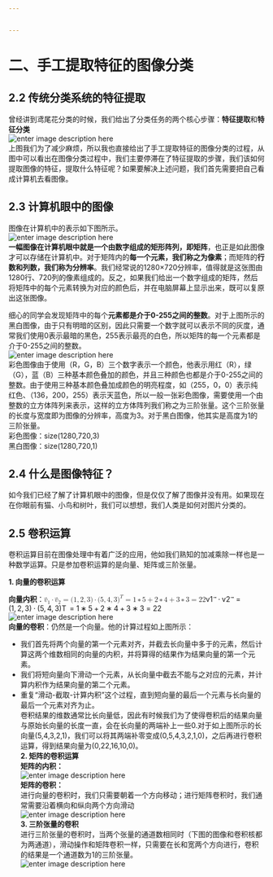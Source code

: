 ```yaml
---


---
```


<h1 id="二、手工提取特征的图像分类">二、手工提取特征的图像分类</h1>
<h2 id="传统分类系统的特征提取">2.2 传统分类系统的特征提取</h2>
<p>曾经讲到鸢尾花分类的时候，我们给出了分类任务的两个核心步骤：<strong>特征提取</strong>和<strong>特征分类</strong><br>
<img src="https://imgmd.oss-cn-shanghai.aliyuncs.com/ml/%E5%88%86%E7%B1%BB%E4%BB%BB%E5%8A%A1%E7%9A%84%E4%B8%A4%E4%B8%AA%E6%A0%B8%E5%BF%83%E6%AD%A5%E9%AA%A4.jpg?x-oss-process=style/watermark" alt="enter image description here"><br>
上图我们为了减少麻烦，所以我也直接给出了手工提取特征的图像分类的过程，从图中可以看出在图像分类过程中，我们主要停滞在了特征提取的步骤，我们该如何提取图像的特征，提取什么特征呢？如果要解决上述问题，我们首先需要把自己看成计算机去看图像。</p>
<h2 id="计算机眼中的图像">2.3 计算机眼中的图像</h2>
<p>图像在计算机中的表示如下图所示。<br>
<img src="https://imgmd.oss-cn-shanghai.aliyuncs.com/ml/%E8%AE%A1%E7%AE%97%E6%9C%BA%E7%9C%BC%E4%B8%AD%E7%9A%84%E5%9B%BE%E5%83%8F.png?x-oss-process=style/watermark" alt="enter image description here"><br>
<strong>一幅图像在计算机眼中就是一个由数字组成的矩形阵列，即矩阵</strong>，也正是如此图像才可以存储在计算机中。对于矩阵内的<strong>每一个元素，我们称之为像素</strong>；而矩阵的<strong>行数和列数，我们称为分辨率</strong>。我们经常说的1280×720分辨率，值得就是这张图由1280行、720列的像素组成的。反之，如果我们给出一个数字组成的矩阵，然后将矩阵中的每个元素转换为对应的颜色后，并在电脑屏幕上显示出来，既可以复原出这张图像。</p>
<p>细心的同学会发现矩阵中的每个<strong>元素都是介于0-255之间的整数</strong>。对于上图所示的黑白图像，由于只有明暗的区别，因此只需要一个数字就可以表示不同的灰度，通常我们使用0表示最暗的黑色，255表示最亮的白色，所以矩阵的每一个元素都是介于0-255之间的整数。<br>
<img src="https://imgmd.oss-cn-shanghai.aliyuncs.com/ml/RGB3%E9%98%B6%E5%BC%A0%E9%87%8F%E8%A1%A8%E7%A4%BA.jpg?x-oss-process=style/watermark" alt="enter image description here"><br>
彩色图像由于使用（R，G，B）三个数字表示一个颜色，他表示用红（R），绿（G），蓝（B）三种基本颜色叠加的颜色，并且三种颜色也都是介于0-255之间的整数。由于使用三种基本颜色叠加成颜色的明亮程度，如（255，0，0）表示纯红色、（136，200，255）表示天蓝色，所以一般一张彩色图像，需要使用一个由整数的立方体阵列来表示，这样的立方体阵列我们称之为三阶张量。这个三阶张量的长度与宽度即为图像的分辨率，高度为3。对于黑白图像，他其实是高度为1的三阶张量。<br>
彩色图像：size(1280,720,3)<br>
黑白图像：size(1280,720,1)</p>
<h2 id="什么是图像特征？">2.4 什么是图像特征？</h2>
<p>如今我们已经了解了计算机眼中的图像，但是仅仅了解了图像并没有用。如果现在在你眼前有猫、小鸟和树叶，我们可以想想，我们人类是如何对图片分类的。</p>
<h2 id="卷积运算">2.5 卷积运算</h2>
<p>卷积运算目前在图像处理中有着广泛的应用，他如我们熟知的加减乘除一样也是一种数学运算。只是参加卷积运算的是向量、矩阵或三阶张量。</p>
<p><strong>1. 向量的卷积运算</strong></p>
<p><strong>向量内积</strong>：<span class="katex--inline"><span class="katex"><span class="katex-mathml"><math xmlns="http://www.w3.org/1998/Math/MathML"><semantics><mrow><mover accent="true"><msub><mi>v</mi><mn>1</mn></msub><mo>⃗</mo></mover><mo>⋅</mo><mover accent="true"><msub><mi>v</mi><mn>2</mn></msub><mo>⃗</mo></mover><mo>=</mo><mo stretchy="false">(</mo><mn>1</mn><mo separator="true">,</mo><mn>2</mn><mo separator="true">,</mo><mn>3</mn><mo stretchy="false">)</mo><mo>⋅</mo><mo stretchy="false">(</mo><mn>5</mn><mo separator="true">,</mo><mn>4</mn><mo separator="true">,</mo><mn>3</mn><msup><mo stretchy="false">)</mo><mi>T</mi></msup><mo>=</mo><mn>1</mn><mo>∗</mo><mn>5</mn><mo>+</mo><mn>2</mn><mo>∗</mo><mn>4</mn><mo>+</mo><mn>3</mn><mo>∗</mo><mn>3</mn><mo>=</mo><mn>22</mn></mrow><annotation encoding="application/x-tex">\vec{v_1} \cdot \vec{v_2}=(1,2,3)\cdot(5,4,3)^T=1*5+2*4+3*3=22</annotation></semantics></math></span><span class="katex-html" aria-hidden="true"><span class="base"><span class="strut" style="height: 0.864em; vertical-align: -0.15em;"></span><span class="mord accent"><span class="vlist-t vlist-t2"><span class="vlist-r"><span class="vlist" style="height: 0.714em;"><span class="" style="top: -3em;"><span class="pstrut" style="height: 3em;"></span><span class="mord"><span class="mord mathnormal" style="margin-right: 0.03588em;">v</span><span class="msupsub"><span class="vlist-t vlist-t2"><span class="vlist-r"><span class="vlist" style="height: 0.301108em;"><span class="" style="top: -2.55em; margin-left: -0.03588em; margin-right: 0.05em;"><span class="pstrut" style="height: 2.7em;"></span><span class="sizing reset-size6 size3 mtight"><span class="mord mtight">1</span></span></span></span><span class="vlist-s">​</span></span><span class="vlist-r"><span class="vlist" style="height: 0.15em;"><span class=""></span></span></span></span></span></span></span><span class="" style="top: -3em;"><span class="pstrut" style="height: 3em;"></span><span class="accent-body" style="left: -0.2355em;"><span class="overlay" style="height: 0.714em; width: 0.471em;"><svg width="0.471em" height="0.714em" style="width:0.471em" viewBox="0 0 471 714" preserveAspectRatio="xMinYMin"><path d="M377 20c0-5.333 1.833-10 5.5-14S391 0 397 0c4.667 0 8.667 1.667 12 5
3.333 2.667 6.667 9 10 19 6.667 24.667 20.333 43.667 41 57 7.333 4.667 11
10.667 11 18 0 6-1 10-3 12s-6.667 5-14 9c-28.667 14.667-53.667 35.667-75 63
-1.333 1.333-3.167 3.5-5.5 6.5s-4 4.833-5 5.5c-1 .667-2.5 1.333-4.5 2s-4.333 1
-7 1c-4.667 0-9.167-1.833-13.5-5.5S337 184 337 178c0-12.667 15.667-32.333 47-59
H213l-171-1c-8.667-6-13-12.333-13-19 0-4.667 4.333-11.333 13-20h359
c-16-25.333-24-45-24-59z"></path></svg></span></span></span></span><span class="vlist-s">​</span></span><span class="vlist-r"><span class="vlist" style="height: 0.15em;"><span class=""></span></span></span></span></span><span class="mspace" style="margin-right: 0.222222em;"></span><span class="mbin">⋅</span><span class="mspace" style="margin-right: 0.222222em;"></span></span><span class="base"><span class="strut" style="height: 0.864em; vertical-align: -0.15em;"></span><span class="mord accent"><span class="vlist-t vlist-t2"><span class="vlist-r"><span class="vlist" style="height: 0.714em;"><span class="" style="top: -3em;"><span class="pstrut" style="height: 3em;"></span><span class="mord"><span class="mord mathnormal" style="margin-right: 0.03588em;">v</span><span class="msupsub"><span class="vlist-t vlist-t2"><span class="vlist-r"><span class="vlist" style="height: 0.301108em;"><span class="" style="top: -2.55em; margin-left: -0.03588em; margin-right: 0.05em;"><span class="pstrut" style="height: 2.7em;"></span><span class="sizing reset-size6 size3 mtight"><span class="mord mtight">2</span></span></span></span><span class="vlist-s">​</span></span><span class="vlist-r"><span class="vlist" style="height: 0.15em;"><span class=""></span></span></span></span></span></span></span><span class="" style="top: -3em;"><span class="pstrut" style="height: 3em;"></span><span class="accent-body" style="left: -0.2355em;"><span class="overlay" style="height: 0.714em; width: 0.471em;"><svg width="0.471em" height="0.714em" style="width:0.471em" viewBox="0 0 471 714" preserveAspectRatio="xMinYMin"><path d="M377 20c0-5.333 1.833-10 5.5-14S391 0 397 0c4.667 0 8.667 1.667 12 5
3.333 2.667 6.667 9 10 19 6.667 24.667 20.333 43.667 41 57 7.333 4.667 11
10.667 11 18 0 6-1 10-3 12s-6.667 5-14 9c-28.667 14.667-53.667 35.667-75 63
-1.333 1.333-3.167 3.5-5.5 6.5s-4 4.833-5 5.5c-1 .667-2.5 1.333-4.5 2s-4.333 1
-7 1c-4.667 0-9.167-1.833-13.5-5.5S337 184 337 178c0-12.667 15.667-32.333 47-59
H213l-171-1c-8.667-6-13-12.333-13-19 0-4.667 4.333-11.333 13-20h359
c-16-25.333-24-45-24-59z"></path></svg></span></span></span></span><span class="vlist-s">​</span></span><span class="vlist-r"><span class="vlist" style="height: 0.15em;"><span class=""></span></span></span></span></span><span class="mspace" style="margin-right: 0.277778em;"></span><span class="mrel">=</span><span class="mspace" style="margin-right: 0.277778em;"></span></span><span class="base"><span class="strut" style="height: 1em; vertical-align: -0.25em;"></span><span class="mopen">(</span><span class="mord">1</span><span class="mpunct">,</span><span class="mspace" style="margin-right: 0.166667em;"></span><span class="mord">2</span><span class="mpunct">,</span><span class="mspace" style="margin-right: 0.166667em;"></span><span class="mord">3</span><span class="mclose">)</span><span class="mspace" style="margin-right: 0.222222em;"></span><span class="mbin">⋅</span><span class="mspace" style="margin-right: 0.222222em;"></span></span><span class="base"><span class="strut" style="height: 1.09133em; vertical-align: -0.25em;"></span><span class="mopen">(</span><span class="mord">5</span><span class="mpunct">,</span><span class="mspace" style="margin-right: 0.166667em;"></span><span class="mord">4</span><span class="mpunct">,</span><span class="mspace" style="margin-right: 0.166667em;"></span><span class="mord">3</span><span class="mclose"><span class="mclose">)</span><span class="msupsub"><span class="vlist-t"><span class="vlist-r"><span class="vlist" style="height: 0.841331em;"><span class="" style="top: -3.063em; margin-right: 0.05em;"><span class="pstrut" style="height: 2.7em;"></span><span class="sizing reset-size6 size3 mtight"><span class="mord mathnormal mtight" style="margin-right: 0.13889em;">T</span></span></span></span></span></span></span></span><span class="mspace" style="margin-right: 0.277778em;"></span><span class="mrel">=</span><span class="mspace" style="margin-right: 0.277778em;"></span></span><span class="base"><span class="strut" style="height: 0.64444em; vertical-align: 0em;"></span><span class="mord">1</span><span class="mspace" style="margin-right: 0.222222em;"></span><span class="mbin">∗</span><span class="mspace" style="margin-right: 0.222222em;"></span></span><span class="base"><span class="strut" style="height: 0.72777em; vertical-align: -0.08333em;"></span><span class="mord">5</span><span class="mspace" style="margin-right: 0.222222em;"></span><span class="mbin">+</span><span class="mspace" style="margin-right: 0.222222em;"></span></span><span class="base"><span class="strut" style="height: 0.64444em; vertical-align: 0em;"></span><span class="mord">2</span><span class="mspace" style="margin-right: 0.222222em;"></span><span class="mbin">∗</span><span class="mspace" style="margin-right: 0.222222em;"></span></span><span class="base"><span class="strut" style="height: 0.72777em; vertical-align: -0.08333em;"></span><span class="mord">4</span><span class="mspace" style="margin-right: 0.222222em;"></span><span class="mbin">+</span><span class="mspace" style="margin-right: 0.222222em;"></span></span><span class="base"><span class="strut" style="height: 0.64444em; vertical-align: 0em;"></span><span class="mord">3</span><span class="mspace" style="margin-right: 0.222222em;"></span><span class="mbin">∗</span><span class="mspace" style="margin-right: 0.222222em;"></span></span><span class="base"><span class="strut" style="height: 0.64444em; vertical-align: 0em;"></span><span class="mord">3</span><span class="mspace" style="margin-right: 0.277778em;"></span><span class="mrel">=</span><span class="mspace" style="margin-right: 0.277778em;"></span></span><span class="base"><span class="strut" style="height: 0.64444em; vertical-align: 0em;"></span><span class="mord">22</span></span></span></span></span><br>
<img src="https://imgmd.oss-cn-shanghai.aliyuncs.com/ml/%E5%90%91%E9%87%8F%E7%9A%84%E5%8D%B7%E7%A7%AF%E8%BF%90%E7%AE%97.jpg?x-oss-process=style/watermark" alt="enter image description here"><br>
<strong>向量的卷积</strong>：仍然是一个向量。他的计算过程如上图所示：</p>
<ul>
<li>我们首先将两个向量的第一个元素对齐，并截去长向量中多于的元素，然后计算这两个维数相同的向量的内积，并将算得的结果作为结果向量的第一个元素。</li>
<li>我们将短向量向下滑动一个元素，从长向量中截去不能与之对应的元素，并计算内积作为结果向量的第二个元素。</li>
<li>重复“滑动-截取-计算内积”这个过程，直到短向量的最后一个元素与长向量的最后一个元素对齐为止。<br>
卷积结果的维数通常比长向量低，因此有时候我们为了使得卷积后的结果向量与原始长向量的长度一直，会在长向量的两端补上一些0.对于如上图所示的长向量(5,4,3,2,1)，我们可以将其两端补零变成(0,5,4,3,2,1,0)，之后再进行卷积运算，得到结果向量为(0,22,16,10,0)。<br>
<strong>2. 矩阵的卷积运算<br>
矩阵的内积：</strong><br>
<img src="https://imgmd.oss-cn-shanghai.aliyuncs.com/ml/%E7%9F%A9%E9%98%B5%E7%9A%84%E5%86%85%E7%A7%AF.jpg?x-oss-process=style/watermark" alt="enter image description here"><br>
<strong>矩阵的卷积：</strong><br>
进行向量的卷积时，我们只需要朝着一个方向移动；进行矩阵卷积时，我们通常需要沿着横向和纵向两个方向滑动<br>
<img src="https://imgmd.oss-cn-shanghai.aliyuncs.com/ml/%E7%9F%A9%E9%98%B5%E7%9A%84%E5%8D%B7%E7%A7%AF%E8%BF%90%E7%AE%97%E5%8A%A8%E6%80%81.gif" alt="enter image description here"><br>
<strong>3. 三阶张量的卷积</strong><br>
进行三阶张量的卷积时，当两个张量的通道数相同时（下图的图像和卷积核都为两通道），滑动操作和矩阵卷积一样，只需要在长和宽两个方向进行，卷积的结果是一个通道数为1的三阶张量。<br>
<img src="https://imgmd.oss-cn-shanghai.aliyuncs.com/ml/%E4%B8%89%E9%98%B6%E5%BC%A0%E9%87%8F%E7%9A%84%E5%8D%B7%E7%A7%AF.jpg?x-oss-process=style/watermark" alt="enter image description here"></li>
</ul>

